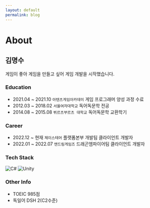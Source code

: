 ```yaml
---
layout: default
permalink: blog
---
```


# About

## 김명수

게임이 좋아 게임을 만들고 싶어 게임 개발을 시작했습니다.

### Education

- 2021.04 ~ 2021.10 `아텐츠게임아카데미` 게임 프로그래머 양성 과정 수료
- 2012.03 ~ 2018.02 `서울여자대학교` 독어독문학 전공
- 2014.08 ~ 2015.08 `뷔르츠부르츠 대학교` 독어독문학 교환학기


### Career

- 2022.12 ~ 현재 `제이스테어` 플랫폼본부 개발팀 클라이언트 개발자 
- 2022.01 ~ 2022.07 `엔드림게임즈` 드래곤엠파이어팀 클라이언트 개발자 


### Tech Stack
![C#](https://img.shields.io/badge/c%23-%23239120.svg?style=for-the-badge&logo=c-sharp&logoColor=white)
![Unity](https://img.shields.io/badge/unity-%23000000.svg?style=for-the-badge&logo=unity&logoColor=white)


### Other Info

- TOEIC 985점
- 독일어 DSH 2(C2수준)